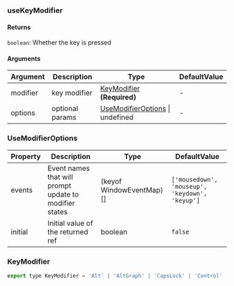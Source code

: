 ### useKeyModifier

#### Returns
`boolean`: Whether the key is pressed

#### Arguments
|Argument|Description|Type|DefaultValue|
|---|---|---|---|
|modifier|key modifier|[KeyModifier](#keymodifier)  **(Required)**|-|
|options|optional params|[UseModifierOptions](#usemodifieroptions) \| undefined |-|

### UseModifierOptions

|Property|Description|Type|DefaultValue|
|---|---|---|---|
|events|Event names that will prompt update to modifier states|(keyof WindowEventMap)[] |`['mousedown', 'mouseup', 'keydown', 'keyup']`|
|initial|Initial value of the returned ref|boolean |`false`|

### KeyModifier

```js
export type KeyModifier = 'Alt' | 'AltGraph' | 'CapsLock' | 'Control' | 'Fn' | 'FnLock' | 'Meta' | 'NumLock' | 'ScrollLock' | 'Shift' | 'Symbol' | 'SymbolLock';
```